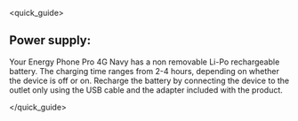 <quick_guide>
## Power supply:

Your Energy Phone Pro 4G Navy has a non removable Li-Po rechargeable battery.  The charging time ranges from 2-4 hours, depending on whether the device is off or on. Recharge the battery by connecting the device to the outlet only using the USB cable and the adapter included with the product.

</quick_guide>


